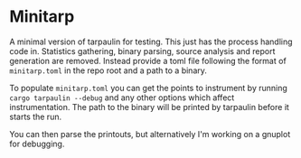 # Minitarp

A minimal version of tarpaulin for testing. This just has the process handling
code in. Statistics gathering, binary parsing, source analysis and report
generation are removed. Instead provide a toml file following the format of
`minitarp.toml` in the repo root and a path to a binary. 

To populate `minitarp.toml` you can get the points to instrument by running 
`cargo tarpaulin --debug` and any other options which affect instrumentation.
The path to the binary will be printed by tarpaulin before it starts the run.

You can then parse the printouts, but alternatively I'm working on a gnuplot
for debugging.

